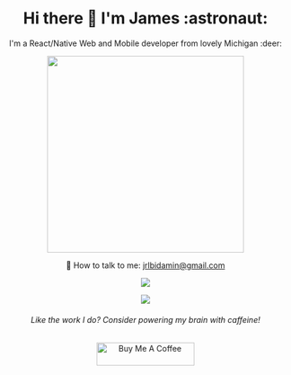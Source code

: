 <h1 align='center'>
  Hi there 👋 I'm James :astronaut:
</h1>

<p align='center'>I'm a React/Native Web and Mobile developer from lovely Michigan :deer: </p>

<p align='center'>
  <a href="#"><img src="https://github-readme-stats.vercel.app/api?username=lundjrl&show_icons=true&count_private=true&theme=tokyonight" width="350"></a>
</p>

<p align='center'>
  📱 How to talk to me: <a href='mailto:jrlbidamin@gmail.com'>jrlbidamin@gmail.com</a>
</p>

<!--
<p align='center'>
  <a href="#" style="cursor: default"><img src="https://komarev.com/ghpvc/?username=lundjrl&color=brightgreen"></a>
</p>
-->

<p align='center'>
<!--  Main: https://github-readme-stats.vercel.app  -->
<!--  Personal: https://github-readme-stats-lovat-psi.vercel.app  -->
  <img src="https://github-readme-stats.vercel.app/api/top-langs/?username=lundjrl&count_private=true&layout=compact&hide=PlpgSQL,jupyter%20notebook,html,objective-c,css,ruby,c%2B%2B,c,lex,perl,yacc,java,makefile,vim%20script,starlark,scss,objective-c%2B%2B&langs_count=8">
</p>

<p align="center">
  <a href="https://skillicons.dev">
    <img src="https://skillicons.dev/icons?i=ts,nextjs,react,graphql,tailwind,nodejs,docker,vue,firebase,figma,postgres,mysql,vercel,aws,androidstudio,swift,postman,linux,git,bash" /> <!--- html, --->
  </a>
</p>

<h6 align='center'>Like the work I do? Consider powering my brain with caffeine!</h6>
<div align='center'>
<a href="https://www.buymeacoffee.com/lundjrl" target="_blank" align="center"><img src="https://cdn.buymeacoffee.com/buttons/default-orange.png" alt="Buy Me A Coffee" height="41" width="174"></a>
</div>

<!--
**lundjrl/lundjrl** is a ✨ _special_ ✨ repository because its `README.md` (this file) appears on your GitHub profile.

Here are some ideas to get you started:

- 🔭 I’m currently working on ...
- 🌱 I’m currently learning ...
- 👯 I’m looking to collaborate on ...
- 🤔 I’m looking for help with ...
- 💬 Ask me about ...
- 📫 How to reach me: ...
- 😄 Pronouns: ...
- ⚡ Fun fact: ...
-->
